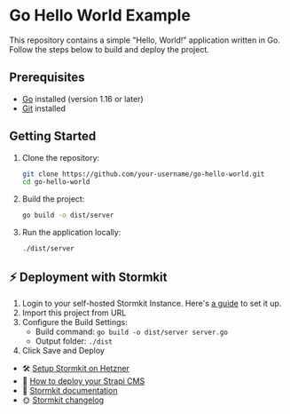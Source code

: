 # Go Hello World Example

This repository contains a simple "Hello, World!" application written in Go. Follow the steps below to build and deploy the project.

## Prerequisites

- [Go](https://golang.org/dl/) installed (version 1.16 or later)
- [Git](https://git-scm.com/) installed

## Getting Started

1. Clone the repository:

   ```bash
   git clone https://github.com/your-username/go-hello-world.git
   cd go-hello-world
   ```

2. Build the project:

   ```bash
   go build -o dist/server
   ```

3. Run the application locally:

   ```bash
   ./dist/server
   ```

## ⚡️ Deployment with Stormkit

1. Login to your self-hosted Stormkit Instance. Here's [a guide](https://www.stormkit.io/tutorials/how-to-self-host-stormkit-on-hetzner-cloud) to set it up.
2. Import this project from URL
3. Configure the Build Settings:
   - Build command: `go build -o dist/server server.go`
   - Output folder: `./dist`
4. Click Save and Deploy

- 🛠️ [Setup Stormkit on Hetzner](https://www.stormkit.io/tutorials/how-to-self-host-stormkit-on-hetzner-cloud)
- 🍰 [How to deploy your Strapi CMS](https://www.stormkit.io/tutorials/how-to-deploy-your-self-hosted-strapi-instance)
- 📑 [Stormkit documentation](https://www.stormkit.io/docs/welcome/getting-started)
- 🌞 [Stormkit changelog](https://www.stormkit.io/blog/whats-new)
